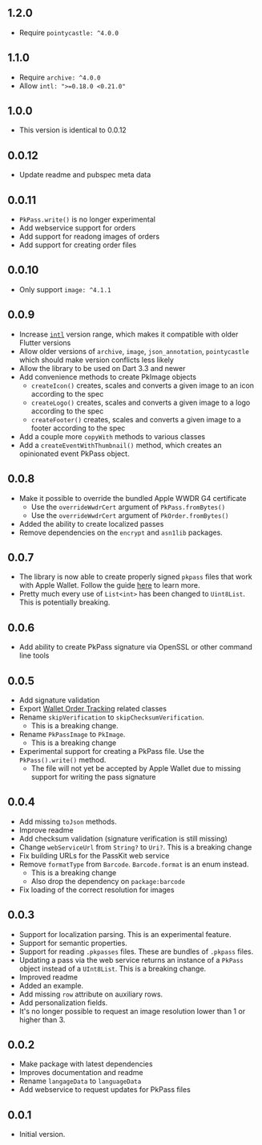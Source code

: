 ## 1.2.0

- Require `pointycastle: ^4.0.0`

## 1.1.0

- Require `archive: ^4.0.0`
- Allow `intl: ">=0.18.0 <0.21.0"`

## 1.0.0

- This version is identical to 0.0.12

## 0.0.12

- Update readme and pubspec meta data

## 0.0.11

- `PkPass.write()` is no longer experimental
- Add webservice support for orders
- Add support for readong images of orders
- Add support for creating order files

## 0.0.10

- Only support `image: ^4.1.1`

## 0.0.9

- Increase [`intl`](https://pub.dev/packages/intl) version range, which makes it compatible with older Flutter versions
- Allow older versions of `archive`, `image`, `json_annotation`, `pointycastle` which should make version conflicts less likely
- Allow the library to be used on Dart 3.3 and newer
- Add convenience methods to create PkImage objects
  - `createIcon()` creates, scales and converts a given image to an icon according to the spec
  - `createLogo()` creates, scales and converts a given image to a logo according to the spec
  - `createFooter()` creates, scales and converts a given image to a footer according to the spec
- Add a couple more `copyWith` methods to various classes
- Add a `createEventWithThumbnail()` method, which creates an opinionated event PkPass object.

## 0.0.8

- Make it possible to override the bundled Apple WWDR G4 certificate
  - Use the `overrideWwdrCert` argument of `PkPass.fromBytes()`
  - Use the `overrideWwdrCert` argument of `PkOrder.fromBytes()`
- Added the ability to create localized passes
- Remove dependencies on the `encrypt` and `asn1lib` packages.

## 0.0.7

- The library is now able to create properly signed `pkpass` files that work with Apple Wallet.
  Follow the guide [here](https://github.com/ueman/passkit/blob/master/passkit/SIGNING.md) to learn more.
- Pretty much every use of `List<int>` has been changed to `Uint8List`. This is potentially breaking.

## 0.0.6

- Add ability to create PkPass signature via OpenSSL or other command line tools

## 0.0.5

- Add signature validation
- Export [Wallet Order Tracking](https://developer.apple.com/documentation/walletorders) related classes
- Rename `skipVerification` to `skipChecksumVerification`. 
  - This is a breaking change.
- Rename `PkPassImage` to `PkImage`.
  - This is a breaking change
- Experimental support for creating a PkPass file. Use the `PkPass().write()` method.
  - The file will not yet be accepted by Apple Wallet due to missing support for writing the pass signature 

## 0.0.4

- Add missing `toJson` methods.
- Improve readme
- Add checksum validation (signature verification is still missing)
- Change `webServiceUrl` from `String?` to `Uri?`. This is a breaking change
- Fix building URLs for the PassKit web service
- Remove `formatType` from `Barcode`. `Barcode.format` is an enum instead. 
  - This is a breaking change
  - Also drop the dependency on `package:barcode`
- Fix loading of the correct resolution for images

## 0.0.3

- Support for localization parsing. This is an experimental feature.
- Support for semantic properties.
- Support for reading `.pkpasses` files. These are bundles of `.pkpass` files.
- Updating a pass via the web service returns an instance of a `PkPass` object instead of a `UInt8List`. This is a breaking change.
- Improved readme
- Added an example.
- Add missing `row` attribute on auxiliary rows.
- Add personalization fields.
- It's no longer possible to request an image resolution lower than 1 or higher than 3.

## 0.0.2

- Make package with latest dependencies
- Improves documentation and readme
- Rename `langageData` to `languageData`
- Add webservice to request updates for PkPass files

## 0.0.1

- Initial version.
